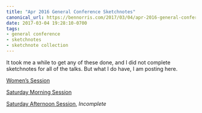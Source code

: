 ```yaml
---
title: "Apr 2016 General Conference Sketchnotes"
canonical_url: https://bennorris.com/2017/03/04/apr-2016-general-conference-sketchnotes
date: 2017-03-04 19:28:10-0700
tags:
- general conference
- sketchnotes
- sketchnote collection
---
```


It took me a while to get any of these done, and I did not complete sketchnotes for all of the talks. But what I do have, I am posting here.

[Women’s Session](https://bennorris.com/2017/02/03/apr-2016-general-conference-womens-session-sketchnotes/)

[Saturday Morning Session](https://bennorris.com/2017/02/28/apr-2016-general-conference-saturday-morning-session-sketchnotes/)

[Saturday Afternoon Session](https://bennorris.com/2017/03/05/apr-2016-general-conference-saturday-afternoon-sketchnotes/), _Incomplete_
